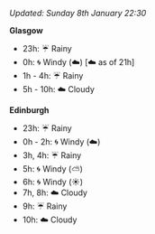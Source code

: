 *Updated: Sunday 8th January 22:30*

**Glasgow**

* 23h: :umbrella: Rainy
* 0h: :cyclone: Windy (:cloud:) [:cloud: as of 21h]
* 1h - 4h: :umbrella: Rainy
* 5h - 10h: :cloud: Cloudy

**Edinburgh**

* 23h: :umbrella: Rainy
* 0h - 2h: :cyclone: Windy (:cloud:)
* 3h, 4h: :umbrella: Rainy
* 5h: :cyclone: Windy (:partly_sunny:)
* 6h: :cyclone: Windy (:sunny:)
* 7h, 8h: :cloud: Cloudy
* 9h: :umbrella: Rainy
* 10h: :cloud: Cloudy
